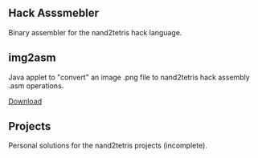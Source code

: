 ## Hack Asssmebler

Binary assembler for the nand2tetris hack language.

## img2asm

Java applet to "convert" an image .png file to nand2tetris hack assembly .asm operations.

[Download](https://github.com/ExoSkeletons/nand2tetris/releases/download/v1.0.0/img2asm.jar")

## Projects

Personal solutions for the nand2tetris projects (incomplete).
